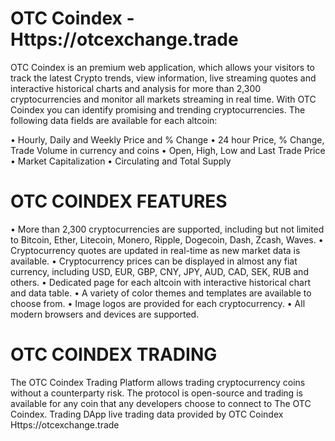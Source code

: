 # OTC Coindex - Https://otcexchange.trade

OTC Coindex is an premium web application, which allows your visitors to track the latest Crypto trends, view information, live streaming quotes and interactive historical charts and analysis for more than 2,300 cryptocurrencies and monitor all markets streaming in real time.
With OTC Coindex you can identify promising and trending cryptocurrencies. The following data fields are available for each altcoin:

• Hourly, Daily and Weekly Price and % Change
• 24 hour Price, % Change, Trade Volume in currency and coins
• Open, High, Low and Last Trade Price
• Market Capitalization
• Circulating and Total Supply

# OTC COINDEX FEATURES

• More than 2,300 cryptocurrencies are supported, including but not limited to Bitcoin, Ether, Litecoin, Monero, Ripple, Dogecoin, Dash, Zcash, Waves.
• Cryptocurrency quotes are updated in real-time as new market data is available.
• Cryptocurrency prices can be displayed in almost any fiat currency, including USD, EUR, GBP, CNY, JPY, AUD, CAD, SEK, RUB and others.
• Dedicated page for each altcoin with interactive historical chart and data table.
• A variety of color themes and templates are available to choose from.
• Image logos are provided for each cryptocurrency.
• All modern browsers and devices are supported.

# OTC COINDEX TRADING

The OTC Coindex Trading Platform allows trading cryptocurrency coins without a counterparty risk.  The protocol is open-source and trading is available for any coin that any developers choose to connect to The OTC Coindex. Trading DApp live trading data provided by OTC Coindex Https://otcexchange.trade

